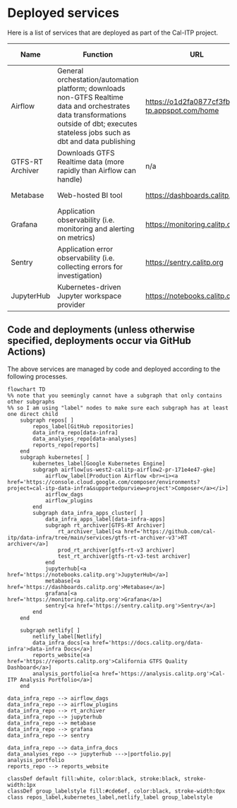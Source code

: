 # Deployed services

Here is a list of services that are deployed as part of the Cal-ITP project.

| Name             | Function                                                                                                                                                                                 | URL                                            | Source code                                                                                         | K8s namespace      | Development/test environment? | Type?                      |
| ---------------- | ---------------------------------------------------------------------------------------------------------------------------------------------------------------------------------------- | ---------------------------------------------- | --------------------------------------------------------------------------------------------------- | ------------------ | ----------------------------- | -------------------------- |
| Airflow          | General orchestation/automation platform; downloads non-GTFS Realtime data and orchestrates data transformations outside of dbt; executes stateless jobs such as dbt and data publishing | https://o1d2fa0877cf3fb10p-tp.appspot.com/home | https://github.com/cal-itp/data-infra/tree/main/airflow                                             | n/a                | Yes (local)                   | Infrastructure / Ingestion |
| GTFS-RT Archiver | Downloads GTFS Realtime data (more rapidly than Airflow can handle)                                                                                                                      | n/a                                            | https://github.com/cal-itp/data-infra/tree/main/services/gtfs-rt-archiver-v3                        | gtfs-rt-v3         | Yes (gtfs-rt-v3-test)         | Ingestion                  |
| Metabase         | Web-hosted BI tool                                                                                                                                                                       | https://dashboards.calitp.org                  | https://github.com/cal-itp/data-infra/tree/main/kubernetes/apps/charts/metabase                     | metabase           | Yes (metabase-test)           | Analysis                   |
| Grafana          | Application observability (i.e. monitoring and alerting on metrics)                                                                                                                      | https://monitoring.calitp.org                  | https://github.com/JarvusInnovations/cluster-template/tree/develop/k8s-common/grafana (via hologit) | monitoring-grafana | No                            | Infrastructure             |
| Sentry           | Application error observability (i.e. collecting errors for investigation)                                                                                                               | https://sentry.calitp.org                      | https://github.com/cal-itp/data-infra/tree/main/kubernetes/apps/charts/sentry                       | sentry             | No                            | Infrastructure             |
| JupyterHub       | Kubernetes-driven Jupyter workspace provider                                                                                                                                             | https://notebooks.calitp.org                   | https://github.com/cal-itp/data-infra/tree/main/kubernetes/apps/charts/jupyterhub                   | jupyterhub         | No                            | Analysis                   |

## Code and deployments (unless otherwise specified, deployments occur via GitHub Actions)

The above services are managed by code and deployed according to the following processes.

```{mermaid}
flowchart TD
%% note that you seemingly cannot have a subgraph that only contains other subgraphs
%% so I am using "label" nodes to make sure each subgraph has at least one direct child
    subgraph repos[ ]
        repos_label[GitHub repositories]
        data_infra_repo[data-infra]
        data_analyses_repo[data-analyses]
        reports_repo[reports]
    end
    subgraph kubernetes[ ]
        kubernetes_label[Google Kubernetes Engine]
        subgraph airflow[us-west2-calitp-airflow2-pr-171e4e47-gke]
            airflow_label[Production Airflow <br><i><a href='https://console.cloud.google.com/composer/environments?project=cal-itp-data-infra&supportedpurview=project'>Composer</a></i>]
            airflow_dags
            airflow_plugins
        end
        subgraph data_infra_apps_cluster[ ]
            data_infra_apps_label[data-infra-apps]
            subgraph rt_archiver[GTFS-RT Archiver]
                rt_archiver_label[<a href='https://github.com/cal-itp/data-infra/tree/main/services/gtfs-rt-archiver-v3'>RT archiver</a>]
                prod_rt_archiver[gtfs-rt-v3 archiver]
                test_rt_archiver[gtfs-rt-v3-test archiver]
            end
            jupyterhub[<a href='https://notebooks.calitp.org'>JupyterHub</a>]
            metabase[<a href='https://dashboards.calitp.org'>Metabase</a>]
            grafana[<a href='https://monitoring.calitp.org'>Grafana</a>]
            sentry[<a href='https://sentry.calitp.org'>Sentry</a>]
        end
    end

    subgraph netlify[ ]
        netlify_label[Netlify]
        data_infra_docs[<a href='https://docs.calitp.org/data-infra'>data-infra Docs</a>]
        reports_website[<a href='https://reports.calitp.org'>California GTFS Quality Dashboard</a>]
        analysis_portfolio[<a href='https://analysis.calitp.org'>Cal-ITP Analysis Portfolio</a>]
    end

data_infra_repo --> airflow_dags
data_infra_repo --> airflow_plugins
data_infra_repo --> rt_archiver
data_infra_repo --> jupyterhub
data_infra_repo --> metabase
data_infra_repo --> grafana
data_infra_repo --> sentry

data_infra_repo --> data_infra_docs
data_analyses_repo --> jupyterhub --->|portfolio.py| analysis_portfolio
reports_repo --> reports_website

classDef default fill:white, color:black, stroke:black, stroke-width:1px
classDef group_labelstyle fill:#cde6ef, color:black, stroke-width:0px
class repos_label,kubernetes_label,netlify_label group_labelstyle
```

